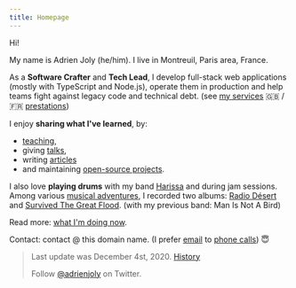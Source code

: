 ```yaml
---
title: Homepage
---
```


Hi!

My name is Adrien Joly (he/him). I live in Montreuil, Paris area, France.

As a **Software Crafter** and **Tech Lead**, I develop full-stack web applications (mostly with TypeScript and Node.js), operate them in production and help teams fight against legacy code and technical debt. (see [my services](/pro) 🇬🇧 / 🇫🇷 [prestations](/pro/fr))

I enjoy **sharing what I've learned**, by:

- [teaching](/teaching),
- giving [talks](/talks),
- writing [articles](/posts)
- and maintaining [open-source projects](/prod).

I also love **playing drums** with my band [Harissa](https://www.facebook.com/harissaquartet/) and during jam sessions. Among various [musical adventures](/music), I recorded two albums: [Radio Désert](https://harissa.bandcamp.com/album/radio-d-sert) and [Survived The Great Flood](https://www.discogs.com/fr/Man-Is-Not-A-Bird-Survived-The-Great-Flood/master/870529). (with my previous band: Man Is Not A Bird)

Read more: [what I'm doing now](/now).

Contact: contact @ this domain name. (I prefer [email](https://medium.com/@adrienjoly/why-email-does-not-stink-9267c948f3f9#.g63r0gqsu) to [phone calls](https://byrslf.co/why-i-don-t-answer-most-phone-calls-4a71e1418854)) 😇

> Last update was December 4st, 2020. [History](https://github.com/adrienjoly/adrienjoly.github.com/commits/master)
>
> Follow [@adrienjoly](https://twitter.com/adrienjoly) on Twitter.

<!-- the content of this page was inspired by https://vickylai.com/ -->
